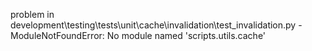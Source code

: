 problem in development\testing\tests\unit\cache\invalidation\test_invalidation.py - ModuleNotFoundError: No module named 'scripts.utils.cache'
